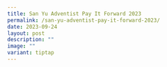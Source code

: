 ```yaml
---
title: San Yu Adventist Pay It Forward 2023
permalink: /san-yu-adventist-pay-it-forward-2023/
date: 2023-09-24
layout: post
description: ""
image: ""
variant: tiptap
---
```

